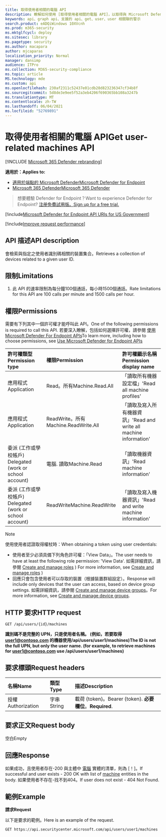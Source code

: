 ```yaml
---
title: 取得使用者相關的電腦 API
description: 瞭解如何使用 [取得使用者相關的電腦 API]，以取得與 Microsoft Defender for Endpoint 中的使用者識別碼相關的裝置集合。
keywords: api、graph api、支援的 api、get、user、user 相關聯的警示
search.product: eADQiWindows 10XVcnh
ms.prod: m365-security
ms.mktglfcycl: deploy
ms.sitesec: library
ms.pagetype: security
ms.author: macapara
author: mjcaparas
localization_priority: Normal
manager: dansimp
audience: ITPro
ms.collection: M365-security-compliance
ms.topic: article
MS.technology: mde
ms.custom: api
ms.openlocfilehash: 230af2311c52437e01cdb28d823236347cf34b8f
ms.sourcegitcommit: 5d8de3e9ee5f52a3eb4206f690365bb108a3247b
ms.translationtype: MT
ms.contentlocale: zh-TW
ms.lasthandoff: 06/04/2021
ms.locfileid: "52769891"
---
```

# <a name="get-user-related-machines-api"></a><span data-ttu-id="5fe94-104">取得使用者相關的電腦 API</span><span class="sxs-lookup"><span data-stu-id="5fe94-104">Get user-related machines API</span></span>

[!INCLUDE [Microsoft 365 Defender rebranding](../../includes/microsoft-defender.md)]

<span data-ttu-id="5fe94-105">**適用於：**</span><span class="sxs-lookup"><span data-stu-id="5fe94-105">**Applies to:**</span></span>
- [<span data-ttu-id="5fe94-106">適用於端點的 Microsoft Defender</span><span class="sxs-lookup"><span data-stu-id="5fe94-106">Microsoft Defender for Endpoint</span></span>](https://go.microsoft.com/fwlink/p/?linkid=2154037)
- [<span data-ttu-id="5fe94-107">Microsoft 365 Defender</span><span class="sxs-lookup"><span data-stu-id="5fe94-107">Microsoft 365 Defender</span></span>](https://go.microsoft.com/fwlink/?linkid=2118804)

> <span data-ttu-id="5fe94-108">想要體驗 Defender for Endpoint？</span><span class="sxs-lookup"><span data-stu-id="5fe94-108">Want to experience Defender for Endpoint?</span></span> [<span data-ttu-id="5fe94-109">注册免費試用版。</span><span class="sxs-lookup"><span data-stu-id="5fe94-109">Sign up for a free trial.</span></span>](https://www.microsoft.com/microsoft-365/windows/microsoft-defender-atp?ocid=docs-wdatp-exposedapis-abovefoldlink) 


[!include[Microsoft Defender for Endpoint API URIs for US Government](../../includes/microsoft-defender-api-usgov.md)]

[!include[Improve request performance](../../includes/improve-request-performance.md)]

## <a name="api-description"></a><span data-ttu-id="5fe94-110">API 描述</span><span class="sxs-lookup"><span data-stu-id="5fe94-110">API description</span></span>
<span data-ttu-id="5fe94-111">會檢索與指定之使用者識別碼相關的裝置集合。</span><span class="sxs-lookup"><span data-stu-id="5fe94-111">Retrieves a collection of devices related to a given user ID.</span></span>


## <a name="limitations"></a><span data-ttu-id="5fe94-112">限制</span><span class="sxs-lookup"><span data-stu-id="5fe94-112">Limitations</span></span>
1. <span data-ttu-id="5fe94-113">此 API 的速率限制為每分鐘100個通話，每小時1500個通話。</span><span class="sxs-lookup"><span data-stu-id="5fe94-113">Rate limitations for this API are 100 calls per minute and 1500 calls per hour.</span></span>


## <a name="permissions"></a><span data-ttu-id="5fe94-114">權限</span><span class="sxs-lookup"><span data-stu-id="5fe94-114">Permissions</span></span>
<span data-ttu-id="5fe94-115">需要有下列其中一個許可權才能呼叫此 API。</span><span class="sxs-lookup"><span data-stu-id="5fe94-115">One of the following permissions is required to call this API.</span></span> <span data-ttu-id="5fe94-116">若要深入瞭解，包括如何選擇許可權，請參閱 [使用 Microsoft Defender For Endpoint APIs](apis-intro.md)</span><span class="sxs-lookup"><span data-stu-id="5fe94-116">To learn more, including how to choose permissions, see [Use Microsoft Defender for Endpoint APIs](apis-intro.md)</span></span>

<span data-ttu-id="5fe94-117">許可權類型</span><span class="sxs-lookup"><span data-stu-id="5fe94-117">Permission type</span></span> |   <span data-ttu-id="5fe94-118">權限</span><span class="sxs-lookup"><span data-stu-id="5fe94-118">Permission</span></span>  |   <span data-ttu-id="5fe94-119">許可權顯示名稱</span><span class="sxs-lookup"><span data-stu-id="5fe94-119">Permission display name</span></span>
:---|:---|:---
<span data-ttu-id="5fe94-120">應用程式</span><span class="sxs-lookup"><span data-stu-id="5fe94-120">Application</span></span> |   <span data-ttu-id="5fe94-121">Read。所有</span><span class="sxs-lookup"><span data-stu-id="5fe94-121">Machine.Read.All</span></span> |  <span data-ttu-id="5fe94-122">「讀取所有機器設定檔」</span><span class="sxs-lookup"><span data-stu-id="5fe94-122">'Read all machine profiles'</span></span>
<span data-ttu-id="5fe94-123">應用程式</span><span class="sxs-lookup"><span data-stu-id="5fe94-123">Application</span></span> |   <span data-ttu-id="5fe94-124">ReadWrite。所有</span><span class="sxs-lookup"><span data-stu-id="5fe94-124">Machine.ReadWrite.All</span></span> | <span data-ttu-id="5fe94-125">「讀取及寫入所有機器資訊」</span><span class="sxs-lookup"><span data-stu-id="5fe94-125">'Read and write all machine information'</span></span>
<span data-ttu-id="5fe94-126">委派 (工作或學校帳戶) </span><span class="sxs-lookup"><span data-stu-id="5fe94-126">Delegated (work or school account)</span></span> | <span data-ttu-id="5fe94-127">電腦. 讀取</span><span class="sxs-lookup"><span data-stu-id="5fe94-127">Machine.Read</span></span> | <span data-ttu-id="5fe94-128">「讀取機器資訊」</span><span class="sxs-lookup"><span data-stu-id="5fe94-128">'Read machine information'</span></span>
<span data-ttu-id="5fe94-129">委派 (工作或學校帳戶) </span><span class="sxs-lookup"><span data-stu-id="5fe94-129">Delegated (work or school account)</span></span> | <span data-ttu-id="5fe94-130">ReadWrite</span><span class="sxs-lookup"><span data-stu-id="5fe94-130">Machine.ReadWrite</span></span> | <span data-ttu-id="5fe94-131">「讀取及寫入機器資訊」</span><span class="sxs-lookup"><span data-stu-id="5fe94-131">'Read and write machine information'</span></span>

>[!Note]
> <span data-ttu-id="5fe94-132">使用使用者認證取得權杖時：</span><span class="sxs-lookup"><span data-stu-id="5fe94-132">When obtaining a token using user credentials:</span></span>
>- <span data-ttu-id="5fe94-133">使用者至少必須具備下列角色許可權：「View Data」。</span><span class="sxs-lookup"><span data-stu-id="5fe94-133">The user needs to have at least the following role permission: 'View Data'.</span></span> <span data-ttu-id="5fe94-134">如需詳細資訊，請參閱 [Create and manage roles](user-roles.md) ) </span><span class="sxs-lookup"><span data-stu-id="5fe94-134">For more information, see [Create and manage roles](user-roles.md) )</span></span>
>- <span data-ttu-id="5fe94-135">回應只會包含使用者可以存取的裝置（根據裝置群組設定）。</span><span class="sxs-lookup"><span data-stu-id="5fe94-135">Response will include only devices that the user can access, based on device group settings.</span></span> <span data-ttu-id="5fe94-136">如需詳細資訊，請參閱 [Create and manage device groups](machine-groups.md)。</span><span class="sxs-lookup"><span data-stu-id="5fe94-136">For more information, see [Create and manage device groups](machine-groups.md).</span></span>

## <a name="http-request"></a><span data-ttu-id="5fe94-137">HTTP 要求</span><span class="sxs-lookup"><span data-stu-id="5fe94-137">HTTP request</span></span>
```
GET /api/users/{id}/machines
```

<span data-ttu-id="5fe94-138">**識別碼不是完整的 UPN，只是使用者名稱。 (例如，若要取得 user1@contoso.com 的機器使用/api/users/user1/machines)**</span><span class="sxs-lookup"><span data-stu-id="5fe94-138">**The ID is not the full UPN, but only the user name. (for example, to retrieve machines for user1@contoso.com use /api/users/user1/machines)**</span></span>


## <a name="request-headers"></a><span data-ttu-id="5fe94-139">要求標頭</span><span class="sxs-lookup"><span data-stu-id="5fe94-139">Request headers</span></span>

<span data-ttu-id="5fe94-140">名稱</span><span class="sxs-lookup"><span data-stu-id="5fe94-140">Name</span></span> | <span data-ttu-id="5fe94-141">類型</span><span class="sxs-lookup"><span data-stu-id="5fe94-141">Type</span></span> | <span data-ttu-id="5fe94-142">描述</span><span class="sxs-lookup"><span data-stu-id="5fe94-142">Description</span></span>
:---|:---|:---
<span data-ttu-id="5fe94-143">授權</span><span class="sxs-lookup"><span data-stu-id="5fe94-143">Authorization</span></span> | <span data-ttu-id="5fe94-144">字串</span><span class="sxs-lookup"><span data-stu-id="5fe94-144">String</span></span> | <span data-ttu-id="5fe94-145">載荷 {token}。</span><span class="sxs-lookup"><span data-stu-id="5fe94-145">Bearer {token}.</span></span> <span data-ttu-id="5fe94-146">**必要欄位**。</span><span class="sxs-lookup"><span data-stu-id="5fe94-146">**Required**.</span></span>


## <a name="request-body"></a><span data-ttu-id="5fe94-147">要求正文</span><span class="sxs-lookup"><span data-stu-id="5fe94-147">Request body</span></span>
<span data-ttu-id="5fe94-148">空白</span><span class="sxs-lookup"><span data-stu-id="5fe94-148">Empty</span></span>

## <a name="response"></a><span data-ttu-id="5fe94-149">回應</span><span class="sxs-lookup"><span data-stu-id="5fe94-149">Response</span></span>
<span data-ttu-id="5fe94-150">如果成功，且使用者存在-200 與主體中 [電腦](machine.md) 實體的清單，則為 [！]。</span><span class="sxs-lookup"><span data-stu-id="5fe94-150">If successful and user exists - 200 OK with list of [machine](machine.md) entities in the body.</span></span> <span data-ttu-id="5fe94-151">如果使用者不存在-找不到404。</span><span class="sxs-lookup"><span data-stu-id="5fe94-151">If user does not exist - 404 Not Found.</span></span>


## <a name="example"></a><span data-ttu-id="5fe94-152">範例</span><span class="sxs-lookup"><span data-stu-id="5fe94-152">Example</span></span>

<span data-ttu-id="5fe94-153">**請求**</span><span class="sxs-lookup"><span data-stu-id="5fe94-153">**Request**</span></span>

<span data-ttu-id="5fe94-154">以下是要求的範例。</span><span class="sxs-lookup"><span data-stu-id="5fe94-154">Here is an example of the request.</span></span>

```http
GET https://api.securitycenter.microsoft.com/api/users/user1/machines
```
